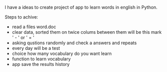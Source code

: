 I have a ideas to create project of app to learn words in english in Python.

Steps to achive:
- read a files word.doc 
- clear data, sorted them on twice colums between them will be this mark ' - ' or ' = '
- asking qustions randomly and check a answers and repeats 
- every day will be a test
- choice how many vocabulary do you want learn 
- function to learn vocabulary
- app save the results history